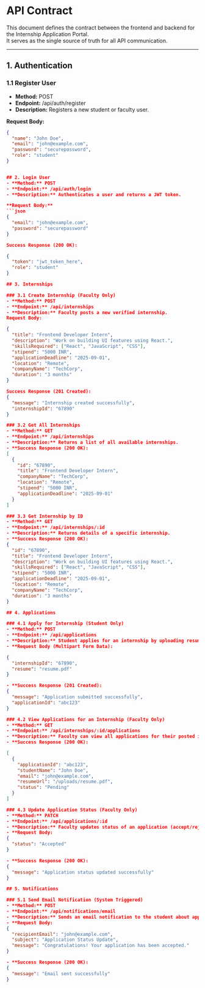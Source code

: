 # API Contract

This document defines the contract between the frontend and backend for the Internship Application Portal.  
It serves as the single source of truth for all API communication.

---

## 1. Authentication

### 1.1 Register User
- **Method:** POST  
- **Endpoint:** /api/auth/register  
- **Description:** Registers a new student or faculty user.  

**Request Body:**
```json
{
  "name": "John Doe",
  "email": "john@example.com",
  "password": "securepassword",
  "role": "student"
}


## 2. Login User
- **Method:** POST
- **Endpoint:** /api/auth/login
- **Description:** Authenticates a user and returns a JWT token.

**Request Body:** 
```json
{
  "email": "john@example.com",
  "password": "securepassword"
}

Success Response (200 OK):

{
  "token": "jwt_token_here",
  "role": "student"
}

## 3. Internships

### 3.1 Create Internship (Faculty Only)
- **Method:** POST  
- **Endpoint:** /api/internships  
- **Description:** Faculty posts a new verified internship.  
Request Body:

{
  "title": "Frontend Developer Intern",
  "description": "Work on building UI features using React.",
  "skillsRequired": ["React", "JavaScript", "CSS"],
  "stipend": "5000 INR",
  "applicationDeadline": "2025-09-01",
  "location": "Remote",
  "companyName": "TechCorp",
  "duration": "3 months"
}

Success Response (201 Created):
{
  "message": "Internship created successfully",
  "internshipId": "67890"
}

### 3.2 Get All Internships
- **Method:** GET  
- **Endpoint:** /api/internships  
- **Description:** Returns a list of all available internships.  
- **Success Response (200 OK):
[
  {
    "id": "67890",
    "title": "Frontend Developer Intern",
    "companyName": "TechCorp",
    "location": "Remote",
    "stipend": "5000 INR",
    "applicationDeadline": "2025-09-01"
  }
]

### 3.3 Get Internship by ID
- **Method:** GET  
- **Endpoint:** /api/internships/:id  
- **Description:** Returns details of a specific internship.
- **Success Response (200 OK):
{
  "id": "67890",
  "title": "Frontend Developer Intern",
  "description": "Work on building UI features using React.",
  "skillsRequired": ["React", "JavaScript", "CSS"],
  "stipend": "5000 INR",
  "applicationDeadline": "2025-09-01",
  "location": "Remote",
  "companyName": "TechCorp",
  "duration": "3 months"
}

## 4. Applications

### 4.1 Apply for Internship (Student Only)
- **Method:** POST  
- **Endpoint:** /api/applications  
- **Description:** Student applies for an internship by uploading resume. 
- **Request Body (Multipart Form Data):

{
  "internshipId": "67890",
  "resume": "resume.pdf"
}

- **Success Response (201 Created):
{
  "message": "Application submitted successfully",
  "applicationId": "abc123"
}

### 4.2 View Applications for an Internship (Faculty Only)
- **Method:** GET  
- **Endpoint:** /api/internships/:id/applications  
- **Description:** Faculty can view all applications for their posted internship.
- **Success Response (200 OK):

[
  {
    "applicationId": "abc123",
    "studentName": "John Doe",
    "email": "john@example.com",
    "resumeUrl": "/uploads/resume.pdf",
    "status": "Pending"
  }
]

### 4.3 Update Application Status (Faculty Only)
- **Method:** PATCH  
- **Endpoint:** /api/applications/:id  
- **Description:** Faculty updates status of an application (accept/reject).  
- **Request Body:
{
  "status": "Accepted"
}

- **Success Response (200 OK):
{
  "message": "Application status updated successfully"
}

## 5. Notifications

### 5.1 Send Email Notification (System Triggered)
- **Method:** POST  
- **Endpoint:** /api/notifications/email  
- **Description:** Sends an email notification to the student about application status.  
- **Request Body:
{
  "recipientEmail": "john@example.com",
  "subject": "Application Status Update",
  "message": "Congratulations! Your application has been accepted."
}

- **Success Response (200 OK):
{
  "message": "Email sent successfully"
}

